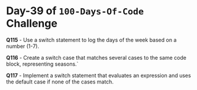 # Day-39 of `100-Days-Of-Code` Challenge

**Q115** - Use a switch statement to log the days of the week based on a number (1-7).

**Q116** - Create a switch case that matches several cases to the same code block, representing seasons.`

**Q117** - Implement a switch statement that evaluates an expression and uses the default case if none of the cases match.

 

 

 

 

 





 
 

 


 


 

 
 
 


 